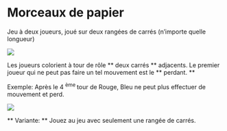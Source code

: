 # Morceaux de papier

Jeu à deux joueurs, joué sur deux rangées de carrés (n’importe quelle longueur)

![](https://github.com/supportingami/sami-maths-club/blob/master/maths-club-pack/images/paper-pieces-1.png?raw=true)

Les joueurs colorient à tour de rôle ** deux carrés ** adjacents. Le premier joueur qui ne peut pas faire un tel mouvement est le ** perdant. **

Exemple: Après le 4 <sup>ème </sup> tour de Rouge, Bleu ne peut plus effectuer de mouvement et perd.

![](https://github.com/supportingami/sami-maths-club/blob/master/maths-club-pack/images/paper-pieces-2.png?raw=true)

** Variante: ** Jouez au jeu avec seulement une rangée de carrés.
